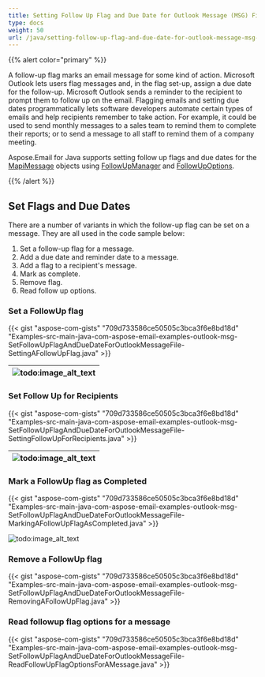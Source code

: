```yaml
---
title: Setting Follow Up Flag and Due Date for Outlook Message (MSG) Files
type: docs
weight: 50
url: /java/setting-follow-up-flag-and-due-date-for-outlook-message-msg-files/
---
```


{{% alert color="primary" %}} 

A follow-up flag marks an email message for some kind of action. Microsoft Outlook lets users flag messages and, in the flag set-up, assign a due date for the follow-up. Microsoft Outlook sends a reminder to the recipient to prompt them to follow up on the email. Flagging emails and setting due dates programmatically lets software developers automate certain types of emails and help recipients remember to take action. For example, it could be used to send monthly messages to a sales team to remind them to complete their reports; or to send a message to all staff to remind them of a company meeting.

Aspose.Email for Java supports setting follow up flags and due dates for the [MapiMessage](https://apireference.aspose.com/java/email/com.aspose.email/MapiMessage) objects using [FollowUpManager](https://apireference.aspose.com/java/email/com.aspose.email/FollowUpManager) and [FollowUpOptions](https://apireference.aspose.com/java/email/com.aspose.email/FollowUpOptions).

{{% /alert %}} 
## **Set Flags and Due Dates**
There are a number of variants in which the follow-up flag can be set on a message. They are all used in the code sample below:

1. Set a follow-up flag for a message.
1. Add a due date and reminder date to a message.
1. Add a flag to a recipient's message.
1. Mark as complete.
1. Remove flag.
1. Read follow up options.
### **Set a FollowUp flag**
{{< gist "aspose-com-gists" "709d733586ce50505c3bca3f6e8bd18d" "Examples-src-main-java-com-aspose-email-examples-outlook-msg-SetFollowUpFlagAndDueDateForOutlookMessageFile-SettingAFollowUpFlag.java" >}}




|![todo:image_alt_text](http://i.imgur.com/hamEUFV.png)|
| :- |
### **Set Follow Up for Recipients**
{{< gist "aspose-com-gists" "709d733586ce50505c3bca3f6e8bd18d" "Examples-src-main-java-com-aspose-email-examples-outlook-msg-SetFollowUpFlagAndDueDateForOutlookMessageFile-SettingFollowUpForRecipients.java" >}}

|![todo:image_alt_text](http://i.imgur.com/Ip5Pq2a.png)|
| :- |
### **Mark a FollowUp flag as Completed**
{{< gist "aspose-com-gists" "709d733586ce50505c3bca3f6e8bd18d" "Examples-src-main-java-com-aspose-email-examples-outlook-msg-SetFollowUpFlagAndDueDateForOutlookMessageFile-MarkingAFollowUpFlagAsCompleted.java" >}}



![todo:image_alt_text](http://i.imgur.com/V5Q7CNW.png)
### **Remove a FollowUp flag**
{{< gist "aspose-com-gists" "709d733586ce50505c3bca3f6e8bd18d" "Examples-src-main-java-com-aspose-email-examples-outlook-msg-SetFollowUpFlagAndDueDateForOutlookMessageFile-RemovingAFollowUpFlag.java" >}}
### **Read followup flag options for a message**
{{< gist "aspose-com-gists" "709d733586ce50505c3bca3f6e8bd18d" "Examples-src-main-java-com-aspose-email-examples-outlook-msg-SetFollowUpFlagAndDueDateForOutlookMessageFile-ReadFollowUpFlagOptionsForAMessage.java" >}}
